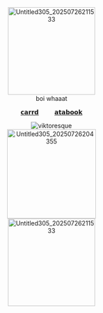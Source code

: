 <div align="center"><img width="200" height="200" alt="Untitled305_20250726211533" src="https://github.com/user-attachments/assets/d4e85ad9-33ea-43b0-b143-128b0ea52ed1" />
<div align="center"> boi whaaat
  
[𝗰𝗮𝗿𝗿𝗱](https://viktoresque.carrd.co/) ⠀⠀‎ ‎ ‎ [𝗮𝘁𝗮𝗯𝗼𝗼𝗸](https://viktoresque.atabook.org/?page=1)
<div align="center"> <img src="https://komarev.com/ghpvc/?username=viktoresque&label=　　𓎟𓎟++number+of+tomatoes+thrown+at+me++𓎟𓎟　　&color=C2C978&style=plastic" alt="viktoresque" /> 
  
<div align="center"><img width="204" height="204" alt="Untitled305_20250726204355" src="https://github.com/user-attachments/assets/0c1741fe-d7e4-4522-bca2-2af61d153a45" />
<div align="center"><img width="200" height="200" alt="Untitled305_20250726211533" src="https://github.com/user-attachments/assets/d4e85ad9-33ea-43b0-b143-128b0ea52ed1" />
